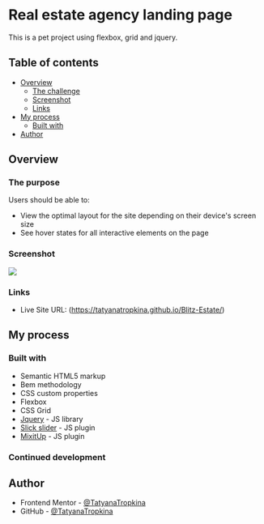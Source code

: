 # Real estate agency landing page 

This is a pet project using flexbox, grid and jquery.

## Table of contents

- [Overview](#overview)
  - [The challenge](#the-purpose)
  - [Screenshot](#screenshot)
  - [Links](#links)
- [My process](#my-process)
  - [Built with](#built-with)
- [Author](#author)

## Overview

### The purpose

Users should be able to:

- View the optimal layout for the site depending on their device's screen size
- See hover states for all interactive elements on the page

### Screenshot

![](images/Screenshot.jpg)

### Links

- Live Site URL: (https://tatyanatropkina.github.io/Blitz-Estate/)

## My process

### Built with

- Semantic HTML5 markup
- Bem methodology
- CSS custom properties
- Flexbox
- CSS Grid
- [Jquery](https://jquery.com/) - JS library
- [Slick slider](https://kenwheeler.github.io/slick/) - JS plugin
- [MixitUp](https://www.kunkalabs.com/mixitup/) - JS plugin


### Continued development

## Author

- Frontend Mentor - [@TatyanaTropkina](https://www.frontendmentor.io/profile/TatyanaTropkina)
- GitHub - [@TatyanaTropkina](https://github.com/TatyanaTropkina)
